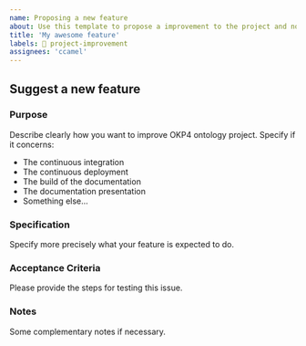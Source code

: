 ```yaml
---
name: Proposing a new feature
about: Use this template to propose a improvement to the project and not the ontology itself
title: 'My awesome feature'
labels: 🔧 project-improvement
assignees: 'ccamel'
---
```


## Suggest a new feature

### Purpose

Describe clearly how you want to improve OKP4 ontology project. Specify if it concerns:

- The continuous integration
- The continuous deployment
- The build of the documentation
- The documentation presentation
- Something else...

### Specification

Specify more precisely what your feature is expected to do.

### Acceptance Criteria

Please provide the steps for testing this issue.

### Notes

Some complementary notes if necessary.
